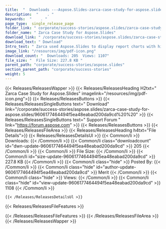 ```yaml
---
title:  "  Downloads ---Aspose.Slides-zarca-case-study-for-aspose.slides . " 
description:  "    . " 
keywords:  "    . " 
page_type:  single_release_page
folder_link: " corporate/success-stories/aspose.slides/zarca-case-study-for-aspose.slides/"
folder_name: " Zarca Case Study for Aspose.Slides"
download_link: " /corporate/success-stories/aspose.slides/zarca-case-study-for-aspose.slides/9606177464494f5ea48eabad200da9cd"
download_text: " Download"
Intro_text: " Zarca used Aspose.Slides to display report charts with high quality images relia..."
image_link: "/resources/img/pdf-icon.png"
download_count: "  Downloads: 205  Views: 1107"
file_size: "  File Size: 227.8 KB "
parent_path: "corporate/success-stories/aspose.slides"
section_parent_path: "corporate/success-stories"
weight: 5 
---
```


{{< Releases/ReleasesWapper >}}
  {{< Releases/ReleasesHeading H2txt=" Zarca Case Study for Aspose.Slides" imagelink="/resources/img/pdf-icon.png">}}
  {{< Releases/ReleasesButtons >}}
    {{< Releases/ReleasesSingleButtons text=" Download" link="/corporate/success-stories/aspose.slides/zarca-case-study-for-aspose.slides/9606177464494f5ea48eabad200da9cd%20%20" >}}
    {{< Releases/ReleasesSingleButtons text=" Support Forum " link="https://forum.aspose.com" >}}
  {{< Releases/ReleasesButtons >}}
  {{< Releases/ReleasesFileArea >}}
    {{< Releases/ReleasesHeading h4txt="File Details">}}
    {{< Releases/ReleasesDetailsUl >}}
            {{< Common/li  >}} Downloads: {{< /Common/li >}} 
      {{< Common/li class="downloadcount" id="dwn-update-9606177464494f5ea48eabad200da9cd" >}} 205 {{< /Common/li >}} 
      {{< Common/li  >}} File Size: {{< /Common/li >}} 
      {{< Common/li id="size-update-9606177464494f5ea48eabad200da9cd" >}} 227.8 KB {{< /Common/li >}} 
      {{< Common/li  class="hide" >}} Posted By: {{< /Common/li >}} 
      {{< Common/li class="hide" id="author-update-9606177464494f5ea48eabad200da9cd" >}} Merit {{< /Common/li >}} 
      {{< Common/li class="hide"  >}} Views: {{< /Common/li >}} 
      {{< Common/li class="hide" id="view-update-9606177464494f5ea48eabad200da9cd" >}} 1108 {{< /Common/li >}} 

    {{< /Releases/ReleasesDetailsUl >}}

  {{< Releases/ReleasesFileFeatures >}}
      
  {{< /Releases/ReleasesFileFeatures >}}
 {{< /Releases/ReleasesFileArea >}}
{{< /Releases/ReleasesWapper >}}


